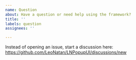 ```yaml
---
name: Question
about: Have a question or need help using the framework?
title: ''
labels: question
assignees: ''

---
```


Instead of opening an issue, start a discussion here: https://github.com/LeoNatan/LNPopupUI/discussions/new
